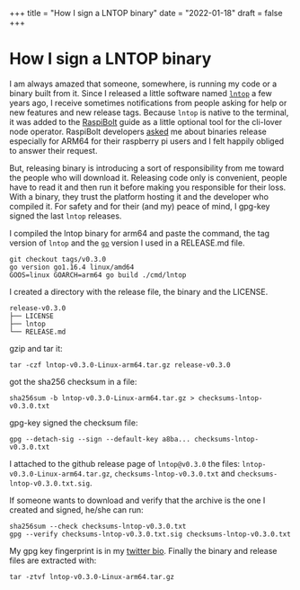 +++
title = "How I sign a LNTOP binary"
date = "2022-01-18"
draft = false
+++

# How I sign a LNTOP binary

I am always amazed that someone, somewhere, is running my code or a
binary built from it. Since I released a little software named
[`lntop`](https://github.com/edouardparis/lntop) a few years ago, I
receive sometimes notifications from people asking for help or
new features and new release tags.
Because `lntop` is native to the terminal, it was added to the
[RaspiBolt](https://github.com/raspibolt/raspibolt/) guide as a little 
optional tool for the cli-lover node operator. RaspiBolt developers 
[asked](https://github.com/edouardparis/lntop/issues/49) me
about binaries release especially for ARM64 for their raspberry pi
users and I felt happily obliged to answer their request.

But, releasing binary is introducing a sort of responsibility from me
toward the people who will download it. Releasing code only is
convenient, people have to read it and then run it before making you
responsible for their loss. With a binary, they trust the platform
hosting it and the developer who compiled it.
For safety and for their (and my) peace of mind, I gpg-key signed 
the last `lntop` releases.

I compiled the lntop binary for arm64 and paste the command, the tag
version of `lntop` and the [`go`](https://go.dev/) version I used 
in a RELEASE.md file.

```pink
git checkout tags/v0.3.0
go version go1.16.4 linux/amd64
GOOS=linux GOARCH=arm64 go build ./cmd/lntop
```

I created a directory with the release file, the binary and the LICENSE.

```pink
release-v0.3.0
├── LICENSE
├── lntop
└── RELEASE.md
```

gzip and tar it:

```pink
tar -czf lntop-v0.3.0-Linux-arm64.tar.gz release-v0.3.0
```

got the sha256 checksum in a file:

```pink
sha256sum -b lntop-v0.3.0-Linux-arm64.tar.gz > checksums-lntop-v0.3.0.txt
```
gpg-key signed the checksum file:

```pink
gpg --detach-sig --sign --default-key a8ba... checksums-lntop-v0.3.0.txt
```

I attached to the github release page of `lntop@v0.3.0` the files:
`lntop-v0.3.0-Linux-arm64.tar.gz`, `checksums-lntop-v0.3.0.txt` 
and `checksums-lntop-v0.3.0.txt.sig`.

If someone wants to download and verify that the archive is the one I
created and signed, he/she can run:

```pink
sha256sum --check checksums-lntop-v0.3.0.txt
gpg --verify checksums-lntop-v0.3.0.txt.sig checksums-lntop-v0.3.0.txt
```
My gpg key fingerprint is in my [twitter
bio](https://twitter.com/edouardparis).
Finally the binary and release files are extracted with:

```pink
tar -ztvf lntop-v0.3.0-Linux-arm64.tar.gz
```
